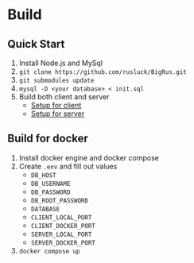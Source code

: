 # Build

## Quick Start

1. Install Node.js and MySql
2. `git clone https://github.com/rusluck/BigRus.git`
3. `git submodules update`
4. `mysql -D <your database> < init.sql`
5. Build both client and server
   - [Setup for client](https://github.com/rusluck/BigRusClient/tree/master/docs/Build.md)
   - [Setup for server](https://github.com/rusluck/BigRusServer/tree/master/docs/Build.md)

## Build for docker

1. Install docker engine and docker compose
2. Create `.env` and fill out values
   - `DB_HOST`
   - `DB_USERNAME`
   - `DB_PASSWORD`
   - `DB_ROOT_PASSWORD`
   - `DATABASE`
   - `CLIENT_LOCAL_PORT`
   - `CLIENT_DOCKER_PORT`
   - `SERVER_LOCAL_PORT`
   - `SERVER_DOCKER_PORT`
3. `docker compose up`
